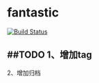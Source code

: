 fantastic
=========

[![Build Status](https://drone.io/github.com/daemonchen/fantastic/status.png)](https://drone.io/github.com/daemonchen/fantastic/latest)

##TODO
1、增加tag
---------
2、增加归档


